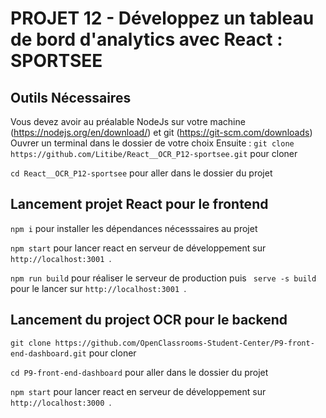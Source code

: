 # PROJET 12 - Développez un tableau de bord d'analytics avec React : SPORTSEE
## Outils Nécessaires 
Vous devez avoir au préalable NodeJs sur votre machine (https://nodejs.org/en/download/) et git (https://git-scm.com/downloads)
Ouvrer un terminal dans le dossier de votre choix
Ensuite : 
`git clone https://github.com/Litibe/React__OCR_P12-sportsee.git` pour cloner

`cd React__OCR_P12-sportsee` pour aller dans le dossier du projet

## Lancement projet React pour le frontend
` npm i ` pour installer les dépendances nécesssaires au projet

` npm start ` pour lancer react en serveur de développement sur `http://localhost:3001 `.

`npm run build` pour réaliser le serveur de production puis ` serve -s build` pour le lancer sur  `http://localhost:3001 `.

## Lancement du project OCR pour le backend

`git clone https://github.com/OpenClassrooms-Student-Center/P9-front-end-dashboard.git` pour cloner

`cd P9-front-end-dashboard` pour aller dans le dossier du projet

` npm start ` pour lancer react en serveur de développement sur `http://localhost:3000 `.
